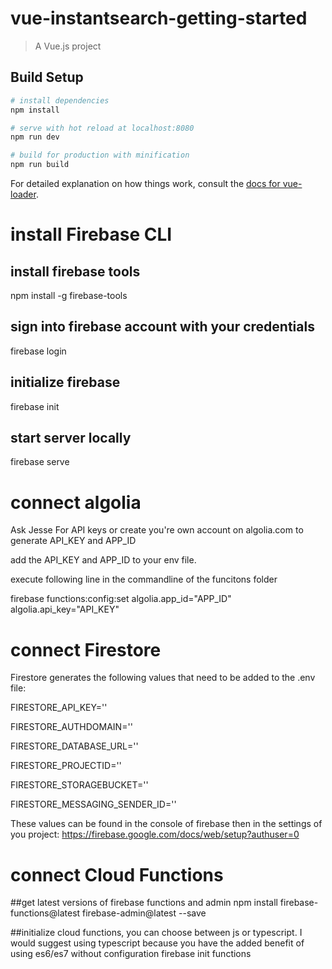 # vue-instantsearch-getting-started

> A Vue.js project

## Build Setup

``` bash
# install dependencies
npm install

# serve with hot reload at localhost:8080
npm run dev

# build for production with minification
npm run build
```

For detailed explanation on how things work, consult the [docs for vue-loader](http://vuejs.github.io/vue-loader).

# install Firebase CLI

## install firebase tools
npm install -g firebase-tools

## sign into firebase account with your credentials
firebase login

## initialize firebase
firebase init

## start server locally
firebase serve

# connect algolia 

Ask Jesse For API keys or create you're own account on algolia.com to generate API_KEY and APP_ID

add the API_KEY and APP_ID to your env file.

execute following line in the commandline of the funcitons folder

firebase functions:config:set algolia.app_id="APP_ID" algolia.api_key="API_KEY"

# connect Firestore

Firestore generates the following values that need to be added to the .env file:

FIRESTORE_API_KEY=''

FIRESTORE_AUTHDOMAIN=''

FIRESTORE_DATABASE_URL=''

FIRESTORE_PROJECTID=''

FIRESTORE_STORAGEBUCKET=''

FIRESTORE_MESSAGING_SENDER_ID=''

These values can be found in the console of firebase then in the settings of you project: https://firebase.google.com/docs/web/setup?authuser=0

# connect Cloud Functions

##get latest versions of firebase functions and admin
npm install firebase-functions@latest firebase-admin@latest --save

##initialize cloud functions, you can choose between js or typescript. I would suggest using typescript because you have the added benefit of using es6/es7 without configuration
firebase init functions